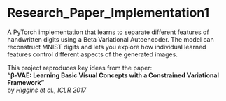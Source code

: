 # Research_Paper_Implementation1
A PyTorch implementation that learns to separate different features of handwritten digits using a Beta Variational Autoencoder. The model can reconstruct MNIST digits and lets you explore how individual learned features control different aspects of the generated images.

This project reproduces key ideas from the paper:  
**“β-VAE: Learning Basic Visual Concepts with a Constrained Variational Framework”**  
by *Higgins et al., ICLR 2017*
